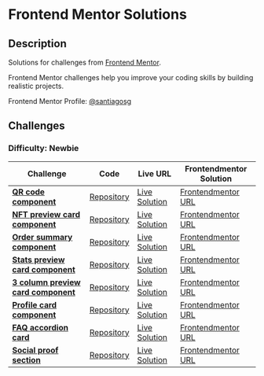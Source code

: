 # Frontend Mentor Solutions

## Description

Solutions for challenges from [Frontend Mentor](https://www.frontendmentor.io).

Frontend Mentor challenges help you improve your coding skills by building realistic projects.

Frontend Mentor Profile: [@santiagosg](https://www.frontendmentor.io/profile/santiagosg)

## Challenges

### Difficulty: Newbie

| Challenge | Code | Live URL | Frontendmentor Solution  |
|---|---|---|---|
| **[QR code component](https://www.frontendmentor.io/challenges/qr-code-component-iux_sIO_H)** | [Repository](https://github.com/santiagosg/Frontend-mentor-solutions-newbie/tree/main/qr-code-component) | [Live Solution](https://santiagosg.github.io/Frontend-mentor-solutions-newbie/qr-code-component/) | [Frontendmentor URL](https://www.frontendmentor.io/solutions/qr-code-component-htmlcsssass-XWPvx7pS_) |
| **[NFT preview card component](https://www.frontendmentor.io/challenges/nft-preview-card-component-SbdUL_w0U)** | [Repository](https://github.com/santiagosg/Frontend-mentor-solutions-newbie/tree/main/nft-preview-card-component) | [Live Solution](https://santiagosg.github.io/Frontend-mentor-solutions-newbie/nft-preview-card-component/) | [Frontendmentor URL](https://www.frontendmentor.io/solutions/nft-preview-card-component-ELww-WGKR) |
| **[Order summary component](https://www.frontendmentor.io/challenges/order-summary-component-QlPmajDUj)** | [Repository](https://github.com/santiagosg/Frontend-mentor-solutions-newbie/tree/main/order-summary-component) | [Live Solution](https://santiagosg.github.io/Frontend-mentor-solutions-newbie/order-summary-component/) | [Frontendmentor URL](https://www.frontendmentor.io/solutions/order-summary-component-with-scssbem-LReC3Kzke) |
| **[Stats preview card component](https://www.frontendmentor.io/challenges/stats-preview-card-component-8JqbgoU62)** | [Repository](https://github.com/santiagosg/Frontend-mentor-solutions-newbie/tree/main/stats-preview-card-component) | [Live Solution](https://santiagosg.github.io/Frontend-mentor-solutions-newbie/stats-preview-card-component/) | [Frontendmentor URL](https://www.frontendmentor.io/solutions/stats-preview-card-component-with-sass-and-bem-cUubG0vCB) |
| **[3 column preview card component](https://www.frontendmentor.io/challenges/3column-preview-card-component-pH92eAR2-)** | [Repository](https://github.com/santiagosg/Frontend-mentor-solutions-newbie/tree/main/3-column-preview-card-component) | [Live Solution](https://santiagosg.github.io/Frontend-mentor-solutions-newbie/3-column-preview-card-component/) | [Frontendmentor URL](https://www.frontendmentor.io/solutions/3column-preview-card-component-with-sass-and-bem-3mu95dUuC) |
| **[Profile card component](https://www.frontendmentor.io/challenges/profile-card-component-cfArpWshJ)** | [Repository](https://github.com/santiagosg/Frontend-mentor-solutions-newbie/tree/main/profile-card-component) | [Live Solution](https://santiagosg.github.io/Frontend-mentor-solutions-newbie/profile-card-component/) | [Frontendmentor URL](https://www.frontendmentor.io/solutions/profile-card-component-IBDoRDFp9) |
| **[FAQ accordion card](https://www.frontendmentor.io/challenges/faq-accordion-card-XlyjD0Oam)** | [Repository](https://github.com/santiagosg/Frontend-mentor-solutions-newbie/tree/main/faq-accordion-card) | [Live Solution](https://santiagosg.github.io/Frontend-mentor-solutions-newbie/faq-accordion-card/) | [Frontendmentor URL](https://www.frontendmentor.io/solutions/faq-accordion-card-using-sass-and-bem-EKK4wPyT-) |
| **[Social proof section](https://www.frontendmentor.io/challenges/social-proof-section-6e0qTv_bA)** | [Repository](https://github.com/santiagosg/Frontend-mentor-solutions-newbie/tree/main/social-proof-section) | [Live Solution](https://santiagosg.github.io/Frontend-mentor-solutions-newbie/social-proof-section/) | [Frontendmentor URL](https://www.frontendmentor.io/solutions/social-proof-section-using-scssbem-M76qECIY6) |

<!-- | **[Name of challenge](#)** | [Repository](#) | [Live Solution](/#) | [Frontendmentor URL](#) | -->
